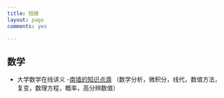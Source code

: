 ```yaml
---
title: 链接
layout: page
comments: yes

---
```


## 数学
- 大学数学在线讲义
  -[南墙的知识点滴](https://www.nwall.top/) （数学分析，微积分，线代，数值方法，复变，数理方程，概率，高分辨数值）
